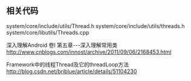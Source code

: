 ## 相关代码
system/core/include/utils/Thread.h
system/core/include/utils/threads.h
system/core/libutils/Threads.cpp







深入理解Android 卷I 第五章---深入理解常用类
http://www.cnblogs.com/innost/archive/2011/09/06/2168453.html


Framework中的线程Thread及它的threadLoop方法
http://blog.csdn.net/briblue/article/details/51104230